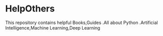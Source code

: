 # HelpOthers
This repository contains helpful Books,Guides .All about Python .Artificial Intelligence,Machine Learning,Deep Learning
